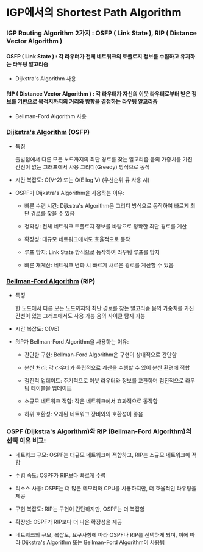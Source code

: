 # IGP에서의 Shortest Path Algorithm
### IGP Routing Algorithm 2가지 : OSFP ( Link State ), RIP ( Distance Vector Algorithm )
#### OSFP ( Link State ) : 각 라우터가 전체 네트워크의 토폴로지 정보를 수집하고 유지하는 라우팅 알고리즘
- Dijkstra's Algorithm 사용
#### RIP ( Distance Vector Algorithm ) : 각 라우터가 자신의 이웃 라우터로부터 받은 정보를 기반으로 목적지까지의 거리와 방향을 결정하는 라우팅 알고리즘
 - Bellman-Ford Algorithm 사용
### [Dijkstra's Algorithm](https://m.blog.naver.com/ndb796/221234424646) (OSFP)
- 특징

    출발점에서 다른 모든 노드까지의 최단 경로를 찾는 알고리즘
    음의 가중치를 가진 간선이 없는 그래프에서 사용
    그리디(Greedy) 방식으로 동작


- 시간 복잡도: O(V^2) 또는 O(E log V) (우선순위 큐 사용 시)

- OSPF가 Dijkstra's Algorithm을 사용하는 이유:

    - 빠른 수렴 시간: Dijkstra's Algorithm은 그리디 방식으로 동작하여 빠르게 최단 경로를 찾을 수 있음

    - 정확성: 전체 네트워크 토폴로지 정보를 바탕으로 정확한 최단 경로를 계산

    - 확장성: 대규모 네트워크에서도 효율적으로 동작

    - 루프 방지: Link State 방식으로 동작하여 라우팅 루프를 방지

    - 빠른 재계산: 네트워크 변화 시 빠르게 새로운 경로를 계산할 수 있음

### [Bellman-Ford Algorithm](https://velog.io/@kimdukbae/%EC%95%8C%EA%B3%A0%EB%A6%AC%EC%A6%98-%EB%B2%A8%EB%A7%8C-%ED%8F%AC%EB%93%9C-%EC%95%8C%EA%B3%A0%EB%A6%AC%EC%A6%98-Bellman-Ford-Algorithm) (RIP)
- 특징

    한 노드에서 다른 모든 노드까지의 최단 경로를 찾는 알고리즘
    음의 가중치를 가진 간선이 있는 그래프에서도 사용 가능
    음의 사이클 탐지 가능


- 시간 복잡도: O(VE)

- RIP가 Bellman-Ford Algorithm을 사용하는 이유:

    - 간단한 구현: Bellman-Ford Algorithm은 구현이 상대적으로 간단함

    - 분산 처리: 각 라우터가 독립적으로 계산을 수행할 수 있어 분산 환경에 적합

    - 점진적 업데이트: 주기적으로 이웃 라우터와 정보를 교환하며 점진적으로 라우팅 테이블을 업데이트

    - 소규모 네트워크 적합: 작은 네트워크에서 효과적으로 동작함

    - 하위 호환성: 오래된 네트워크 장비와의 호환성이 좋음

### OSPF (Dijkstra's Algorithm)와 RIP (Bellman-Ford Algorithm)의 선택 이유 비교:

- 네트워크 규모: OSPF는 대규모 네트워크에 적합하고, RIP는 소규모 네트워크에 적합
- 수렴 속도: OSPF가 RIP보다 빠르게 수렴
- 리소스 사용: OSPF는 더 많은 메모리와 CPU를 사용하지만, 더 효율적인 라우팅을 제공
- 구현 복잡도: RIP는 구현이 간단하지만, OSPF는 더 복잡함
- 확장성: OSPF가 RIP보다 더 나은 확장성을 제공

- 네트워크의 규모, 복잡도, 요구사항에 따라 OSPF나 RIP를 선택하게 되며, 이에 따라 Dijkstra's Algorithm 또는 Bellman-Ford Algorithm이 사용됨
